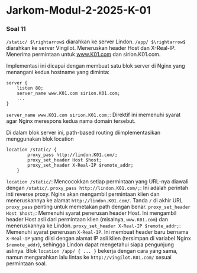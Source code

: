 # Jarkom-Modul-2-2025-K-01

### Soal 11

`/static/ $\rightarrow$` diarahkan ke server Lindon.
`/app/ $\rightarrow$` diarahkan ke server Vingilot.
Meneruskan header Host dan X-Real-IP.
Menerima permintaan untuk www.K01.com dan sirion.K01.com.

Implementasi ini dicapai dengan membuat satu blok server di Nginx yang menangani kedua hostname yang diminta:
```
server {
    listen 80;
    server_name www.K01.com sirion.K01.com;
    ...
}
```
`server_name www.K01.com sirion.K01.com;`: Direktif ini memenuhi syarat agar Nginx merespons kedua nama domain tersebut.

Di dalam blok server ini, path-based routing diimplementasikan menggunakan blok location
``` 
location /static/ {
        proxy_pass http://lindon.K01.com/;
        proxy_set_header Host $host;
        proxy_set_header X-Real-IP $remote_addr;
    }
```
`location /static/`: Mencocokkan setiap permintaan yang URL-nya diawali dengan `/static/`. `proxy_pass http://lindon.K01.com/;`: Ini adalah perintah inti reverse proxy. Nginx akan mengambil permintaan klien dan meneruskannya ke alamat `http://lindon.K01.com/`. Tanda `/` di akhir URL `proxy_pass` penting untuk memetakan path dengan benar.
`proxy_set_header Host $host;`: Memenuhi syarat penerusan header Host. Ini mengambil header Host asli dari permintaan klien (misalnya, `www.K01.com`) dan meneruskannya ke Lindon.
`proxy_set_header X-Real-IP $remote_addr;`: Memenuhi syarat penerusan `X-Real-IP`. Ini membuat header baru bernama `X-Real-IP` yang diisi dengan alamat IP asli klien (tersimpan di variabel Nginx `$remote_addr`), sehingga Lindon dapat mengetahui siapa pengunjung aslinya.
Blok `location /app/ { ... }` bekerja dengan cara yang sama, namun mengarahkan lalu lintas ke `http://vingilot.K01.com/` sesuai permintaan soal.
